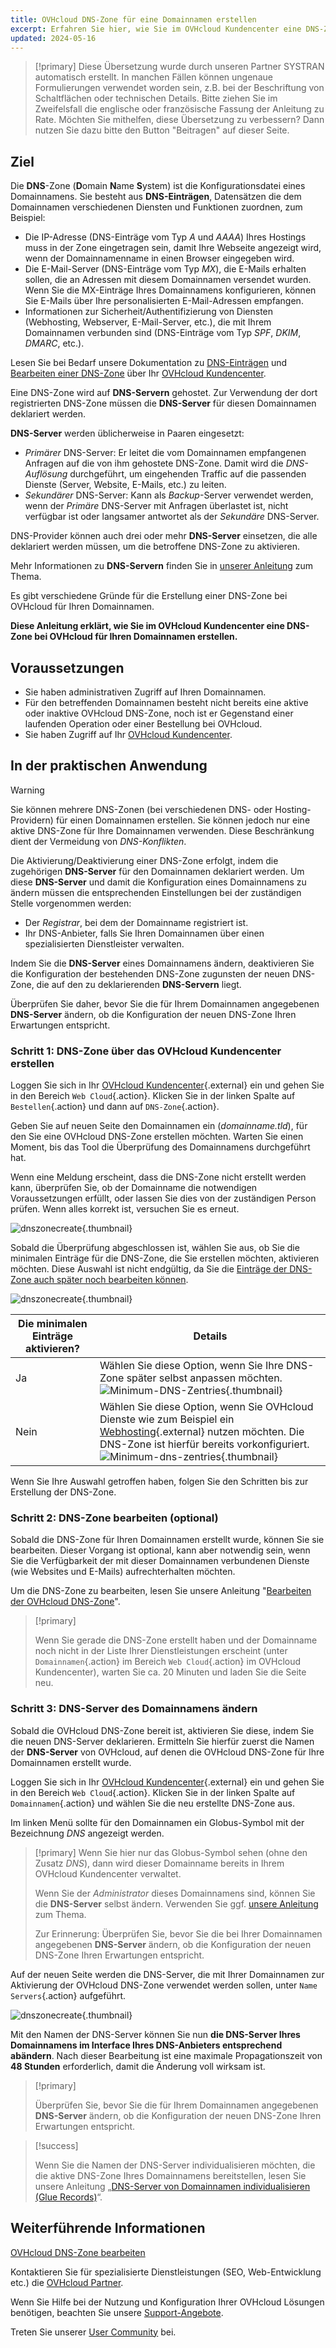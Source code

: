 ```yaml
---
title: OVHcloud DNS-Zone für eine Domainnamen erstellen
excerpt: Erfahren Sie hier, wie Sie im OVHcloud Kundencenter eine DNS-Zone für Ihren Domainnamen erstellen
updated: 2024-05-16
---
```


> [!primary]
> Diese Übersetzung wurde durch unseren Partner SYSTRAN automatisch erstellt. In manchen Fällen können ungenaue Formulierungen verwendet worden sein, z.B. bei der Beschriftung von Schaltflächen oder technischen Details. Bitte ziehen Sie im Zweifelsfall die englische oder französische Fassung der Anleitung zu Rate. Möchten Sie mithelfen, diese Übersetzung zu verbessern? Dann nutzen Sie dazu bitte den Button "Beitragen" auf dieser Seite.
>

## Ziel

Die **DNS**-Zone (**D**omain **N**ame **S**ystem) ist die Konfigurationsdatei eines Domainnamens. Sie besteht aus **DNS-Einträgen**, Datensätzen die dem Domainnamen verschiedenen Diensten und Funktionen zuordnen, zum Beispiel:

- Die IP-Adresse (DNS-Einträge vom Typ *A* und *AAAA*) Ihres Hostings muss in der Zone eingetragen sein, damit Ihre Webseite angezeigt wird, wenn der Domainnamenname in einen Browser eingegeben wird.
- Die E-Mail-Server (DNS-Einträge vom Typ *MX*), die E-Mails erhalten sollen, die an Adressen mit diesem Domainnamen versendet wurden. Wenn Sie die MX-Einträge Ihres Domainnamens konfigurieren, können Sie E-Mails über Ihre personalisierten E-Mail-Adressen empfangen.
- Informationen zur Sicherheit/Authentifizierung von Diensten (Webhosting, Webserver, E-Mail-Server, etc.), die mit Ihrem Domainnamen verbunden sind (DNS-Einträge vom Typ *SPF*, *DKIM*, *DMARC*, etc.).

Lesen Sie bei Bedarf unsere Dokumentation zu [DNS-Einträgen](/pages/web_cloud/domains/dns_zone_records) und [Bearbeiten einer DNS-Zone](/pages/web_cloud/domains/dns_zone_edit) über Ihr [OVHcloud Kundencenter](/links/manager).

Eine DNS-Zone wird auf **DNS-Servern** gehostet. Zur Verwendung der dort registrierten DNS-Zone müssen die **DNS-Server** für diesen Domainnamen deklariert werden. 

**DNS-Server** werden üblicherweise in Paaren eingesetzt:

- *Primärer* DNS-Server: Er leitet die vom Domainnamen empfangenen Anfragen auf die von ihm gehostete DNS-Zone. Damit wird die *DNS-Auflösung* durchgeführt, um eingehenden Traffic auf die passenden Dienste (Server, Website, E-Mails, etc.) zu leiten.
- *Sekundärer* DNS-Server: Kann als *Backup*-Server verwendet werden, wenn der *Primäre* DNS-Server mit Anfragen überlastet ist, nicht verfügbar ist oder langsamer antwortet als der *Sekundäre* DNS-Server.

DNS-Provider können auch drei oder mehr **DNS-Server** einsetzen, die alle deklariert werden müssen, um die betroffene DNS-Zone zu aktivieren.

Mehr Informationen zu **DNS-Servern** finden Sie in [unserer Anleitung](/pages/web_cloud/domains/dns_server_general_information) zum Thema.

Es gibt verschiedene Gründe für die Erstellung einer DNS-Zone bei OVHcloud für Ihren Domainnamen.

**Diese Anleitung erklärt, wie Sie im OVHcloud Kundencenter eine DNS-Zone bei OVHcloud für Ihren Domainnamen erstellen.**

## Voraussetzungen

- Sie haben administrativen Zugriff auf Ihren Domainnamen.
- Für den betreffenden Domainnamen besteht nicht bereits eine aktive oder inaktive OVHcloud DNS-Zone, noch ist er Gegenstand einer laufenden Operation oder einer Bestellung bei OVHcloud.
- Sie haben Zugriff auf Ihr [OVHcloud Kundencenter](/links/manager).

## In der praktischen Anwendung

> [!warning]
>
> Sie können mehrere DNS-Zonen (bei verschiedenen DNS- oder Hosting-Providern) für einen Domainnamen erstellen. Sie können jedoch nur eine aktive DNS-Zone für Ihre Domainnamen verwenden. Diese Beschränkung dient der Vermeidung von *DNS-Konflikten*.
>
> Die Aktivierung/Deaktivierung einer DNS-Zone erfolgt, indem die zugehörigen **DNS-Server** für den Domainnamen deklariert werden. Um diese **DNS-Server** und damit die Konfiguration eines Domainnamens zu ändern müssen die entsprechenden Einstellungen bei der zuständigen Stelle vorgenommen werden: 
>
> - Der *Registrar*, bei dem der Domainname registriert ist.
> - Ihr DNS-Anbieter, falls Sie Ihren Domainnamen über einen spezialisierten Dienstleister verwalten.
>
> Indem Sie die **DNS-Server** eines Domainnamens ändern, deaktivieren Sie die Konfiguration der bestehenden DNS-Zone zugunsten der neuen DNS-Zone, die auf den zu deklarierenden **DNS-Servern** liegt.
>
> Überprüfen Sie daher, bevor Sie die für Ihrem Domainnamen angegebenen **DNS-Server** ändern, ob die Konfiguration der neuen DNS-Zone Ihren Erwartungen entspricht.
>

### Schritt 1: DNS-Zone über das OVHcloud Kundencenter erstellen

Loggen Sie sich in Ihr [OVHcloud Kundencenter](/links/manager){.external} ein und gehen Sie in den Bereich `Web Cloud`{.action}. Klicken Sie in der linken Spalte auf `Bestellen`{.action} und dann auf `DNS-Zone`{.action}.

Geben Sie auf neuen Seite den Domainnamen ein (*domainname.tld*), für den Sie eine OVHcloud DNS-Zone erstellen möchten. Warten Sie einen Moment, bis das Tool die Überprüfung des Domainnamens durchgeführt hat.

Wenn eine Meldung erscheint, dass die DNS-Zone nicht erstellt werden kann, überprüfen Sie, ob der Domainname die notwendigen Voraussetzungen erfüllt, oder lassen Sie dies von der zuständigen Person prüfen. Wenn alles korrekt ist, versuchen Sie es erneut.

![dnszonecreate](images/adding-a-dns-zone.png){.thumbnail}

Sobald die Überprüfung abgeschlossen ist, wählen Sie aus, ob Sie die minimalen Einträge für die DNS-Zone, die Sie erstellen möchten, aktivieren möchten. Diese Auswahl ist nicht endgültig, da Sie die [Einträge der DNS-Zone auch später noch bearbeiten können](/pages/web_cloud/domains/dns_zone_edit).

![dnszonecreate](images/adding-a-dns-zone-step-2.png){.thumbnail}

|Die minimalen Einträge aktivieren?|Details|
|---|---|
|Ja|Wählen Sie diese Option, wenn Sie Ihre DNS-Zone später selbst anpassen möchten.</br>![Minimum-DNS-Zentries](images/dashboard-minimal-entries.png){.thumbnail}|
|Nein|	Wählen Sie diese Option, wenn Sie OVHcloud Dienste wie zum Beispiel ein [Webhosting](/links/web/hosting){.external} nutzen möchten. Die DNS-Zone ist hierfür bereits vorkonfiguriert.</br>![Minimum-dns-zentries](images/dashboard-ovh-full-entries.png){.thumbnail}|

Wenn Sie Ihre Auswahl getroffen haben, folgen Sie den Schritten bis zur Erstellung der DNS-Zone.

### Schritt 2: DNS-Zone bearbeiten (optional)

Sobald die DNS-Zone für Ihren Domainnamen erstellt wurde, können Sie sie bearbeiten. Dieser Vorgang ist optional, kann aber notwendig sein, wenn Sie die Verfügbarkeit der mit dieser Domainnamen verbundenen Dienste (wie Websites und E-Mails) aufrechterhalten möchten.

Um die DNS-Zone zu bearbeiten, lesen Sie unsere Anleitung "[Bearbeiten der OVHcloud DNS-Zone](/pages/web_cloud/domains/dns_zone_edit)".

> [!primary]
>
> Wenn Sie gerade die DNS-Zone erstellt haben und der Domainname noch nicht in der Liste Ihrer Dienstleistungen erscheint (unter `Domainnamen`{.action} im Bereich `Web Cloud`{.action} im OVHcloud Kundencenter), warten Sie ca. 20 Minuten und laden Sie die Seite neu.
>

### Schritt 3: DNS-Server des Domainnamens ändern

Sobald die OVHcloud DNS-Zone bereit ist, aktivieren Sie diese, indem Sie die neuen DNS-Server deklarieren. Ermitteln Sie hierfür zuerst die Namen der **DNS-Server** von OVHcloud, auf denen die OVHcloud DNS-Zone für Ihre Domainnamen erstellt wurde.

Loggen Sie sich in Ihr [OVHcloud Kundencenter](/links/manager){.external} ein und gehen Sie in den Bereich `Web Cloud`{.action}. Klicken Sie in der linken Spalte auf `Domainnamen`{.action} und wählen Sie die neu erstellte DNS-Zone aus. 

Im linken Menü sollte für den Domainnamen ein Globus-Symbol mit der Bezeichnung *DNS* angezeigt werden. 

> [!primary]
> Wenn Sie hier nur das Globus-Symbol sehen (ohne den Zusatz *DNS*), dann wird dieser Domainname bereits in Ihrem OVHcloud Kundencenter verwaltet.
>
> Wenn Sie der *Administrator* dieses Domainnamens sind, können Sie die **DNS-Server** selbst ändern. Verwenden Sie ggf. [unsere Anleitung](/pages/web_cloud/domains/dns_server_edit) zum Thema.
>
> Zur Erinnerung: Überprüfen Sie, bevor Sie die bei Ihrer Domainnamen angegebenen **DNS-Server** ändern, ob die Konfiguration der neuen DNS-Zone Ihren Erwartungen entspricht.
>

Auf der neuen Seite werden die DNS-Server, die mit Ihrer Domainnamen zur Aktivierung der OVHcloud DNS-Zone verwendet werden sollen, unter `Name Servers`{.action} aufgeführt.

![dnszonecreate](images/name-servers.png){.thumbnail}

Mit den Namen der DNS-Server können Sie nun **die DNS-Server Ihres Domainnamens im Interface Ihres DNS-Anbieters entsprechend abändern**. Nach dieser Bearbeitung ist eine maximale Propagationszeit von **48 Stunden** erforderlich, damit die Änderung voll wirksam ist.

> [!primary]
>
> Überprüfen Sie, bevor Sie die für Ihrem Domainnamen angegebenen **DNS-Server** ändern, ob die Konfiguration der neuen DNS-Zone Ihren Erwartungen entspricht.
>

> [!success]
>
> Wenn Sie die Namen der DNS-Server individualisieren möchten, die die aktive DNS-Zone Ihres Domainnamens bereitstellen, lesen Sie unsere Anleitung „[DNS-Server von Domainnamen individualisieren (Glue Records)](/pages/web_cloud/domains/glue_registry)“.
>

## Weiterführende Informationen

[OVHcloud DNS-Zone bearbeiten](/pages/web_cloud/domains/dns_zone_edit)

Kontaktieren Sie für spezialisierte Dienstleistungen (SEO, Web-Entwicklung etc.) die [OVHcloud Partner](/links/partner).

Wenn Sie Hilfe bei der Nutzung und Konfiguration Ihrer OVHcloud Lösungen benötigen, beachten Sie unsere [Support-Angebote](/links/support).

Treten Sie unserer [User Community](/links/community) bei.
